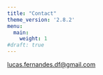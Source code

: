 ```yaml
---
title: "Contact"
theme_version: '2.8.2'
menu:
  main:
    weight: 1
#draft: true
---
```


lucas.fernandes.df@gmail.com